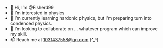 - 👋 Hi, I’m @Fisherd99
- 👀 I’m interested in physics
- 🌱 I’m currently learning hardonic physics, but I'm preparing turn into condenced physics.
- 💞️ I’m looking to collaborate on ... whatever program which can improve my skill.
- 📫 Reach me at 1031437558@qq.com (*^_^*)

<!---
Fisherd99/Fisherd99 is a ✨ special ✨ repository because its `README.md` (this file) appears on your GitHub profile.
You can click the Preview link to take a look at your changes.
--->
